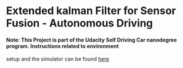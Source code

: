 # Extended kalman Filter for Sensor Fusion - Autonomous Driving

#### Note: This Project is part of the Udacity Self Driving Car nanodegree program. Instructions related to environment 
setup and the simulator can be found [here](https://github.com/udacity/CarND-Extended-Kalman-Filter-Project)
